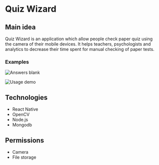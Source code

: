 # Quiz Wizard

## Main idea

Quiz Wizard is an application which allow people check paper quiz using the camera of their mobile devices. It helps teachers, psychologists and analytics to decrease their time spent for manual checking of paper tests.

### Examples 

![Answers blank](https://github.com/maslovmichail20/QuizWizard/blob/master/images/answers-blank.jpg "Answers blank")

![Usage demo](https://github.com/maslovmichail20/QuizWizard/blob/master/images/quiz-wizard-demo.jpg "Usage demo")


## Technologies

- React Native
- OpenCV
- Node.js
- Mongodb

## Permissions

- Camera
- File storage

